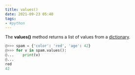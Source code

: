 ```yaml
---
title: values()
date: 2021-09-23 05:40
tags:
- #python
---
```


The **values()** method returns a list of values from a [dictionary](20210923051842-dictionary-data-type.md).

```python
@>>> spam = {'color': 'red', 'age': 42}
@>>> for v in spam.values():
@...    print(v)
@...
red
42
```
